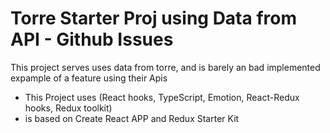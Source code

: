 # Torre Starter Proj using Data from API - Github Issues

This project serves uses data from torre, and is barely an bad implemented expample of a feature using their Apis

-   This Project uses (React hooks, TypeScript, Emotion, React-Redux hooks, Redux toolkit)
-   is based on Create React APP and Redux Starter Kit
